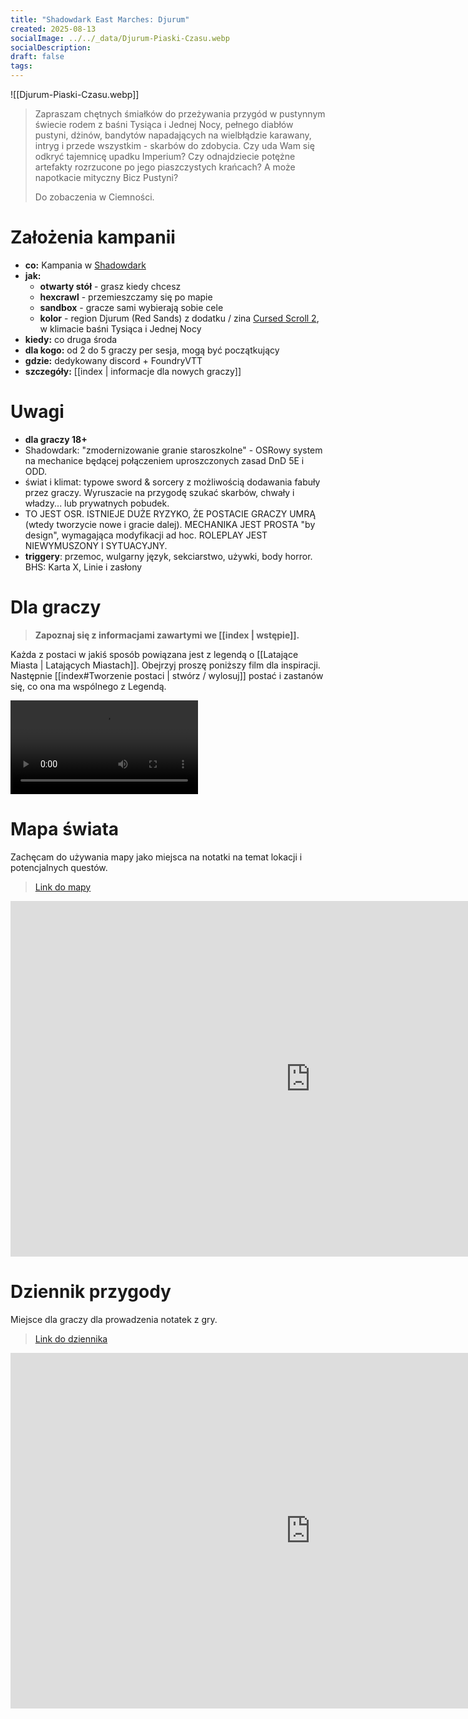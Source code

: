 ```yaml
---
title: "Shadowdark East Marches: Djurum"
created: 2025-08-13
socialImage: ../../_data/Djurum-Piaski-Czasu.webp
socialDescription:
draft: false
tags:
---
```

![[Djurum-Piaski-Czasu.webp]]

> Zapraszam chętnych śmiałków do przeżywania przygód  w pustynnym świecie rodem z baśni Tysiąca i Jednej Nocy, pełnego diabłów pustyni, dżinów, bandytów napadających na wielbłądzie karawany, intryg i przede wszystkim - skarbów do zdobycia. Czy uda Wam się odkryć tajemnicę upadku Imperium? Czy odnajdziecie potężne artefakty rozrzucone po jego piaszczystych krańcach? A może napotkacie mityczny Bicz Pustyni?
> 
> Do zobaczenia w Ciemności.



# Założenia kampanii

- **co:** Kampania w [Shadowdark](https://www.thearcanelibrary.com/pages/shadowdark)
- **jak:**
	- **otwarty stół** - grasz kiedy chcesz
	- **hexcrawl** - przemieszczamy się po mapie
	- **sandbox** - gracze sami wybierają sobie cele
	- **kolor** - region Djurum (Red Sands) z dodatku / zina [Cursed Scroll 2](https://www.thearcanelibrary.com/collections/cursed-scroll-zine/products/cursed-scroll-zine-vol-2-red-sands), w klimacie baśni Tysiąca i Jednej Nocy
- **kiedy:** co druga środa
- **dla kogo:**  od 2 do 5 graczy per sesja, mogą być początkujący
- **gdzie:** dedykowany discord + FoundryVTT
- **szczegóły:** [[index | informacje dla nowych graczy]] 

# Uwagi

- **dla graczy 18+** 
- Shadowdark: "zmodernizowanie granie staroszkolne" - OSRowy system na mechanice będącej połączeniem uproszczonych zasad DnD 5E i ODD. 
- świat i klimat: typowe sword & sorcery z możliwością dodawania fabuły przez graczy. Wyruszacie na przygodę szukać skarbów, chwały i władzy... lub prywatnych pobudek.
- TO JEST OSR. ISTNIEJE DUŻE RYZYKO, ŻE POSTACIE GRACZY UMRĄ (wtedy tworzycie nowe i gracie dalej). MECHANIKA JEST PROSTA "by design", wymagająca modyfikacji ad hoc. ROLEPLAY JEST NIEWYMUSZONY I SYTUACYJNY. 
- **triggery**: przemoc, wulgarny język, sekciarstwo, używki, body horror. BHS: Karta X, Linie i zasłony 

# Dla graczy

> **Zapoznaj się z informacjami zawartymi we [[index | wstępie]].** 

Każda z postaci w jakiś sposób powiązana jest z legendą o [[Latające Miasta | Latających Miastach]]. 
Obejrzyj proszę poniższy film dla inspiracji. Następnie [[index#Tworzenie postaci | stwórz / wylosuj]] postać i zastanów się, co ona ma wspólnego z Legendą. 

![[la-puta.webp]](https://public.kostasz.pl/rpg/shadowdark/laputa-podniebny-zamek.mp4)


# Mapa świata

Zachęcam do używania mapy jako miejsca na notatki na temat lokacji i potencjalnych questów. 
> [Link do mapy](https://docs.google.com/presentation/d/1qREd50_JDqp5YKl8Gc1VJ2AZ2c_Us2fKcjNJmbGmIP0/edit?usp=sharing)

<iframe src="https://docs.google.com/presentation/d/e/2PACX-1vTmKW9PJrQMcHegwgGnL6RHbKF7YIbAvUzbtE4To_trKeWDfyQs_BCXuoQVspRcbKDDmmC_n-AUmxQC/pubembed?start=false&loop=false&delayms=3000" frameborder="0" width="960" height="569" allowfullscreen="true" mozallowfullscreen="true" webkitallowfullscreen="true"></iframe>

# Dziennik przygody

Miejsce dla graczy dla prowadzenia notatek z gry.
> [Link do dziennika](https://docs.google.com/document/d/19FCPxKWIN5pivhfuB2USNJEgou6NWa11mE8Q2hNM68s/edit?usp=sharing)

<iframe src="https://docs.google.com/document/d/e/2PACX-1vRsPEyioHkKb5ZXZuoBug1ltKWEPe288QLtu4qw6GJhPpWgti8v-kvctXX_ugaTqJjE2tUjvZQZpN3B/pub?embedded=true" frameborder="0" width="960" height="569" allowfullscreen="true" mozallowfullscreen="true" webkitallowfullscreen="true"></iframe>

